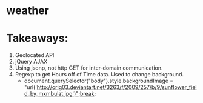 # weather

# Takeaways:

 1. Geolocated API
 2. jQuery AJAX
 3. Using jsonp, not http GET for inter-domain communication.
 4. Regexp to get Hours off of Time data. Used to change background.
    - document.querySelector("body").style.backgroundImage = "url('http://orig03.deviantart.net/3263/f/2009/257/b/9/sunflower_field_by_mxmbulat.jpg')";break;
